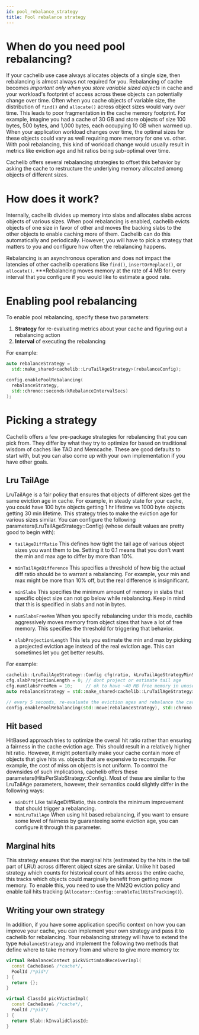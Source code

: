 ```yaml
---
id: pool_rebalance_strategy
title: Pool rebalance strategy
---
```


# When do you need pool rebalancing?

If your cachelib use case always allocates objects of a single size, then rebalancing is almost always not required for you. Rebalancing of cache becomes *important only when you store variable sized objects* in cache and your workload's footprint of access across these objects can potentially change over time. Often when you cache objects of variable size, the distribution of `find()` and `allocate()` across object sizes would vary over time. This leads to poor fragmentation in the cache memory footprint. For example, imagine you had a cache of 30 GB and store objects of size 100 bytes, 500 bytes, and 1,000 bytes, each occupying 10 GB when warmed up. When your application workload changes over time, the optimal sizes for these objects could vary as well requiring more memory for one vs. other. With pool rebalancing, this kind of workload change would usually result in metrics like eviction age and hit ratios being sub-optimal over time.

Cachelib offers several rebalancing strategies to offset this behavior by asking the cache to restructure the underlying memory allocated among objects of different sizes.

# How does it work?

Internally, cachelib divides up memory into slabs and allocates slabs across objects of various sizes. When pool rebalancing is enabled, cachelib evicts objects of one size in favor of other and moves the backing slabs to the other objects to enable caching more of them. Cachelib can do this automatically and periodically. However, you will have to pick a strategy that matters to you and configure how often the rebalancing happens.

Rebalancing is an asynchronous operation and does not impact the latencies of other cachelib operations like `find()`, `insertOrReplace()`, or `allocate()`. ***Rebalancing moves memory at the rate of 4 MB for every interval that you configure if you would like to estimate a good rate.

# Enabling pool rebalancing

To enable pool rebalancing, specify these two parameters:

1. **Strategy** for re-evaluating metrics about your cache and figuring out a rebalancing action
2. **Interval** of executing the rebalancing

For example:


```cpp
auto rebalanceStrategy =
  std::make_shared<cachelib::LruTailAgeStrategy>(rebalanceConfig);

config.enablePoolRebalancing(
  rebalanceStrategy,
  std::chrono::seconds(kRebalanceIntervalSecs)
);
```


# Picking a strategy

Cachelib offers a few pre-package strategies for rebalancing that you can pick from. They differ by what they try to optimize for based on traditional wisdom of caches like TAO and Memcache. These are good defaults to start with, but you can also come up with your own implementation if you have other goals.

## Lru TailAge

LruTailAge is a fair policy that ensures that objects of different sizes get the same eviction age in cache.  For example, in steady state for your cache, you could have 100 byte objects getting 1 hr lifetime vs 1000 byte objects getting 30 min lifetime. This strategy tries to make the eviction age for various sizes similar. You can configure the following parameters(LruTailAgeStrategy::Config) (whose default values are pretty good to begin with):

* `tailAgeDiffRatio`
This defines how tight the tail age of various object sizes you want them to be. Setting it to 0.1 means that you don't want the min and max age to differ by more than 10%.

* `minTailAgeDifference`
This specifies a threshold of how big the actual diff ratio should be to warrant a rebalancing. For example, your min and max might be more than 10% off, but the real difference is insignificant.

* `minSlabs`
This specifies the minimum amount of memory in slabs that specific object size can not go below while rebalancing. Keep in mind that this is specified in slabs and not in bytes.

* `numSlabsFreeMem`
When you specify rebalancing under this mode, cachlib aggressively moves memory from object sizes that have a lot of free memory. This specifies the threshold for triggering that behavior.

* `slabProjectionLength`
This lets you estimate the min and max by picking a projected eviction age instead of the real eviction age. This can sometimes let you get better results.

For example:


```cpp
cachelib::LruTailAgeStrategy::Config cfg(ratio, kLruTailAgeStrategyMinSlabs);
cfg.slabProjectionLength = 0; // dont project or estimate tail age
cfg.numSlabsFreeMem = 10;     // ok to have ~40 MB free memory in unused allocations
auto rebalanceStrategy = std::make_shared<cachelib::LruTailAgeStrategy>(cfg);

// every 5 seconds, re-evaluate the eviction ages and rebalance the cache.
config.enablePoolRebalancing(std::move(rebalanceStrategy), std::chrono::seconds(5));
```


## Hit based

HitBased approach tries to optimize the overall hit ratio rather than ensuring a fairness in the cache eviction age. This should result in a relatively higher hit ratio. However, it might potentially make your cache contain more of objects that give hits vs. objects that are expensive to recompute. For example, the cost of miss on objects is not uniform. To control the downsides of such implications, cachelib offers these parameters(HitsPerSlabStrategy::Config). Most of these are similar to the LruTailAge parameters, however, their semantics could slightly differ in the following ways:

* `minDiff`
Like tailAgeDiffRatio, this controls the minimum improvement that should trigger a rebalancing.
* `minLruTailAge`
When using hit based rebalancing, if you want to ensure some level of fairness by guaranteeing some eviction age, you can configure it through this parameter.

## Marginal hits

This strategy ensures that the marginal hits (estimated by the hits in the tail part of LRU) across different object sizes are similar. Unlike hit based strategy which counts for historical count of hits across the entire cache, this tracks which objects could marginally benefit from getting more memory. To enable this,  you need to use the MM2Q eviction policy and enable tail hits tracking (`Allocator::Config::enableTailHitsTracking()`).

## Writing your own strategy

In addition, if you have some application specific context on how you can improve your cache, you can implement your own strategy and pass it to cachelib for rebalancing. Your rebalancing strategy will have to extend the type `RebalanceStrategy` and implement the following two methods that define where to take memory from and where to give more memory to:


```cpp
virtual RebalanceContext pickVictimAndReceiverImpl(
  const CacheBase& /*cache*/,
  PoolId /*pid*/
) {
  return {};
}

virtual ClassId pickVictimImpl(
  const CacheBase& /*cache*/,
  PoolId /*pid*/
) {
  return Slab::kInvalidClassId;
}
```
